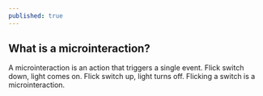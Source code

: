 ```yaml
---
published: true
---
```


## What is a microinteraction?

A microinteraction is an action that triggers a single event. Flick switch down, light comes on. Flick switch up, light turns off. Flicking a switch is a microinteraction.